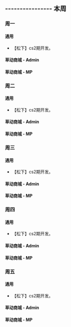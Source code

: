 ## ---------------- 本周

### 周一
#### 通用
* 【松下】cs2期开发。
#### 草动商城 - Admin
#### 草动商城 - MP

### 周二
#### 通用
* 【松下】cs2期开发。
#### 草动商城 - Admin
#### 草动商城 - MP

### 周三
#### 通用
* 【松下】cs2期开发。
#### 草动商城 - Admin
#### 草动商城 - MP

### 周四
#### 通用
* 【松下】cs2期开发。
#### 草动商城 - Admin
#### 草动商城 - MP

### 周五
#### 通用
* 【松下】cs2期开发。
#### 草动商城 - Admin
#### 草动商城 - MP
